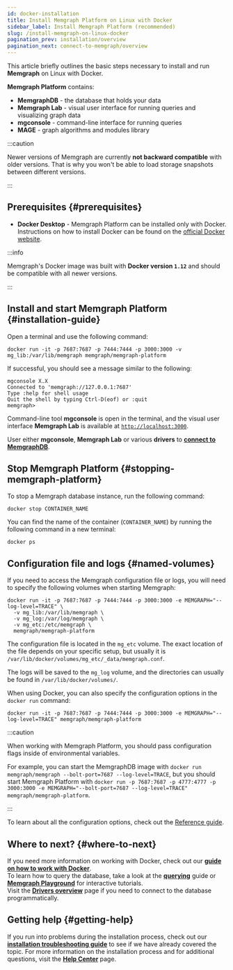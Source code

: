 ```yaml
---
id: docker-installation
title: Install Memgraph Platform on Linux with Docker
sidebar_label: Install Memgraph Platform (recommended)
slug: /install-memgraph-on-linux-docker
pagination_prev: installation/overview
pagination_next: connect-to-memgraph/overview
---
```


This article briefly outlines the basic steps necessary to install and run
**Memgraph** on Linux with Docker.

**Memgraph Platform** contains:
- **MemgraphDB** - the database that holds your data
- **Memgraph Lab** - visual user interface for running queries and visualizing
  graph data
- **mgconsole** - command-line interface for running queries
- **MAGE** - graph algorithms and modules library

:::caution

Newer versions of Memgraph are currently **not backward compatible** with older
versions. That is why you won't be able to load storage snapshots between
different versions.

:::

## Prerequisites {#prerequisites}

- **Docker Desktop** - Memgraph Platform can be installed only with Docker.<br/>
  Instructions on how to install Docker can be found on the [official Docker
  website](https://docs.docker.com/get-docker/).

:::info

Memgraph's Docker image was built with **Docker version `1.12`** and should be
compatible with all newer versions.

:::

## Install and start Memgraph Platform {#installation-guide}

Open a terminal and use the following command:

```console
docker run -it -p 7687:7687 -p 7444:7444 -p 3000:3000 -v mg_lib:/var/lib/memgraph memgraph/memgraph-platform
```

If successful, you should see a message similar to the following:

```console
mgconsole X.X
Connected to 'memgraph://127.0.0.1:7687'
Type :help for shell usage
Quit the shell by typing Ctrl-D(eof) or :quit
memgraph>
```

Command-line tool **mgconsole** is open in the terminal, and the visual user
interface **Memgraph Lab** is available at [`http://localhost:3000`](http://localhost:3000).

User either **mgconsole**, **Memgraph Lab** or various **drivers** to [**connect to
MemgraphDB**](/connect-to-memgraph/overview.mdx).

## Stop Memgraph Platform {#stopping-memgraph-platform}

To stop a Memgraph database instance, run the following command:

```console
docker stop CONTAINER_NAME
```

You can find the name of the container (`CONTAINER_NAME`) by running the following command in a new terminal:

```console
docker ps
```

## Configuration file and logs {#named-volumes}

If you need to access the Memgraph configuration file or logs, you will need to
specify the following volumes when starting Memgraph:

```console
docker run -it -p 7687:7687 -p 7444:7444 -p 3000:3000 -e MEMGRAPH="--log-level=TRACE" \
  -v mg_lib:/var/lib/memgraph \
  -v mg_log:/var/log/memgraph \
  -v mg_etc:/etc/memgraph \
  memgraph/memgraph-platform
```

The configuration file is located in the `mg_etc` volume. The exact location of
the file depends on your specific setup, but usually it is
`/var/lib/docker/volumes/mg_etc/_data/memgraph.conf`. 

The logs will be saved to the `mg_log` volume, and the directories can usually be found in `/var/lib/docker/volumes/`. 

When using Docker, you can also specify the configuration options in the `docker
run` command:

```console
docker run -it -p 7687:7687 -p 7444:7444 -p 3000:3000 -e MEMGRAPH="--log-level=TRACE" memgraph/memgraph-platform
```

:::caution

When working with Memgraph Platform, you should pass configuration flags inside
of environmental variables.

For example, you can start the MemgraphDB image with `docker run memgraph/memgraph
--bolt-port=7687 --log-level=TRACE`, but you should start Memgraph Platform with
`docker run -p 7687:7687 -p 4777:4777 -p 3000:3000 -e MEMGRAPH="--bolt-port=7687 --log-level=TRACE"
memgraph/memgraph-platform`.

:::

To learn about all the configuration options, check out the [Reference
guide](/reference-guide/configuration.md).

## Where to next? {#where-to-next}

If you need more information on working with Docker, check out our **[guide on how
to work with Docker](/how-to-guides/work-with-docker.md)**.<br/>
To learn how to query the database, take a look at the
**[querying](/connect-to-memgraph/overview.mdx)** guide or **[Memgraph
Playground](https://playground.memgraph.com/)** for interactive tutorials.<br/>
Visit the **[Drivers overview](/connect-to-memgraph/drivers/overview.md)**
page if you need to connect to the database programmatically.

## Getting help {#getting-help}

If you run into problems during the installation process, check out our
**[installation troubleshooting
guide](/installation/linux/linux-installation-troubleshooting.md)** to see if we
have already covered the topic. For more information on the installation process
and for additional questions, visit the **[Help Center](/help-center)** page.
